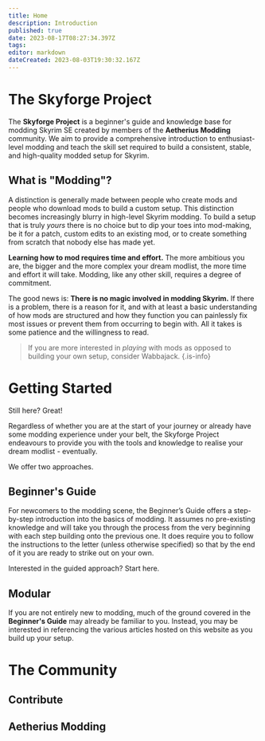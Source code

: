 ```yaml
---
title: Home
description: Introduction
published: true
date: 2023-08-17T08:27:34.397Z
tags: 
editor: markdown
dateCreated: 2023-08-03T19:30:32.167Z
---
```


# The Skyforge Project

The **Skyforge Project** is a beginner's guide and knowledge base for modding Skyrim SE created by members of the **Aetherius Modding** community. We aim to provide a comprehensive introduction to enthusiast-level modding and teach the skill set required to build a consistent, stable, and high-quality modded setup for Skyrim.

## What is "Modding"?

A distinction is generally made between people who create mods and people who download mods to build a custom setup. This distinction becomes increasingly blurry in high-level Skyrim modding. To build a setup that is truly *yours* there is no choice but to dip your toes into mod-making, be it for a patch, custom edits to an existing mod, or to create something from scratch that nobody else has made yet.

**Learning how to mod requires time and effort.** The more ambitious you are, the bigger and the more complex your dream modlist, the more time and effort it will take. Modding, like any other skill, requires a degree of commitment.

The good news is: **There is no magic involved in modding Skyrim.** If there is a problem, there is a reason for it, and with at least a basic understanding of how mods are structured and how they function you can painlessly fix most issues or prevent them from occurring to begin with. All it takes is some patience and the willingness to read.

> If you are more interested in *playing* with mods as opposed to building your own setup, consider Wabbajack.
{.is-info}

# Getting Started

Still here? Great!

Regardless of whether you are at the start of your journey or already have some modding experience under your belt, the Skyforge Project endeavours to provide you with the tools and knowledge to realise your dream modlist - eventually.

We offer two approaches.

## Beginner's Guide

For newcomers to the modding scene, the Beginner’s Guide offers a step-by-step introduction into the basics of modding. It assumes no pre-existing knowledge and will take you through the process from the very beginning with each step building onto the previous one. It does require you to follow the instructions to the letter (unless otherwise specified) so that by the end of it you are ready to strike out on your own.

Interested in the guided approach? Start here.

## Modular

If you are not entirely new to modding, much of the ground covered in the **Beginner's Guide** may already be familiar to you. Instead, you may be interested in referencing the various articles hosted on this website as you build up your setup.

# The Community

## Contribute

## Aetherius Modding